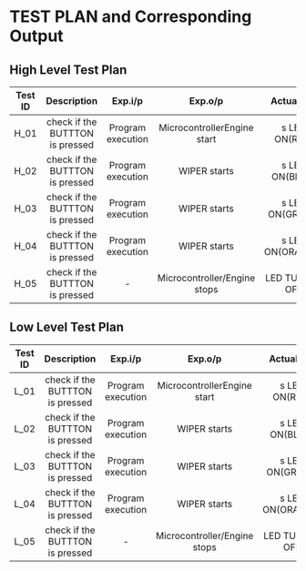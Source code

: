 # TEST PLAN and Corresponding Output

## High Level Test Plan
| Test ID | Description | Exp.i/p |	Exp.o/p | Actual o/p | Status |
| :------:|:-----------:|:-------:|:-------:| :---------:| :-----------:|
| H_01 | check if the BUTTTON is pressed | Program execution | MicrocontrollerEngine start | s LED ON(RED) | PASS |
| H_02 | check if the BUTTTON is pressed | Program execution | WIPER starts | s LED ON(BLUE) | PASS |
| H_03 | check if the BUTTTON is pressed | Program execution | WIPER starts | s LED ON(GREEN) | PASS |
| H_04 | check if the BUTTTON is pressed | Program execution | WIPER starts | s LED ON(ORANGE) | PASS |
| H_05 | check if the BUTTTON is pressed |       -           | Microcontroller/Engine stops	 | LED TURNED OFF | PASS | 

## Low Level Test Plan
| Test ID | Description | Exp.i/p |	Exp.o/p | Actual o/p | Status|
| :------:|:-----------:|:-------:|:-------:| :---------:| :-----------:|
| L_01 | check if the BUTTTON is pressed | Program execution | MicrocontrollerEngine start | s LED ON(RED) | PASS |
| L_02 | check if the BUTTTON is pressed | Program execution | WIPER starts | s LED ON(BLUE) | PASS |
| L_03 | check if the BUTTTON is pressed | Program execution | WIPER starts | s LED ON(GREEN) | PASS |
| L_04 | check if the BUTTTON is pressed | Program execution | WIPER starts | s LED ON(ORANGE) | PASS |
| L_05 | check if the BUTTTON is pressed |       -           | Microcontroller/Engine stops	 | LED TURNED OFF | PASS |



